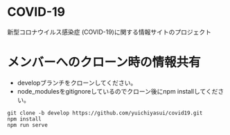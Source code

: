 # COVID-19

新型コロナウイルス感染症 (COVID-19)に関する情報サイトのプロジェクト


# メンバーへのクローン時の情報共有

* developブランチをクローンしてください。
* node_modulesをgitignoreしているのでクローン後にnpm installしてください。

```
git clone -b develop https://github.com/yuichiyasui/covid19.git
npm install
npm run serve
```
